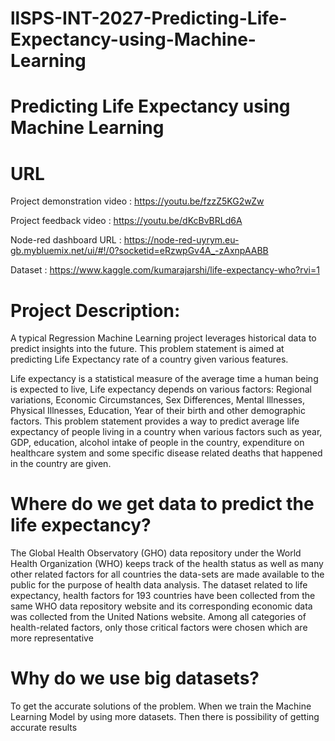 # llSPS-INT-2027-Predicting-Life-Expectancy-using-Machine-Learning
# Predicting Life Expectancy using Machine Learning

# URL
Project demonstration video : https://youtu.be/fzzZ5KG2wZw

Project feedback video : https://youtu.be/dKcBvBRLd6A

Node-red dashboard URL : https://node-red-uyrym.eu-gb.mybluemix.net/ui/#!/0?socketid=eRzwpGv4A_-zAxnpAABB

Dataset : https://www.kaggle.com/kumarajarshi/life-expectancy-who?rvi=1

# Project Description:

A typical Regression Machine Learning project leverages historical data to predict insights into the future. This problem statement is aimed at predicting Life Expectancy rate of a country given various features.

Life expectancy is a statistical measure of the average time a human being is expected to live, Life expectancy depends on various factors: Regional variations, Economic Circumstances, Sex Differences, Mental Illnesses, Physical Illnesses, Education, Year of their birth and other demographic factors. This problem statement provides a way to predict average life expectancy of people living in a country when various factors such as year, GDP, education, alcohol intake of people in the country, expenditure on healthcare system and some specific disease related deaths that happened in the country are given.

# Where do we get data to predict the life expectancy?

The Global Health Observatory (GHO) data repository under the World Health Organization (WHO) keeps track of the health status as well as many other related factors for all countries the data-sets are made available to the public for the purpose of health data analysis. The dataset related to life expectancy, health factors for 193 countries have been collected from the same WHO data repository website and its corresponding economic data was collected from the United Nations website. Among all categories of health-related factors, only those critical factors were chosen which are more representative

# Why do we use big datasets?

To get the accurate solutions of the problem. When we train the Machine Learning Model by using more datasets. Then there is possibility of getting accurate results

